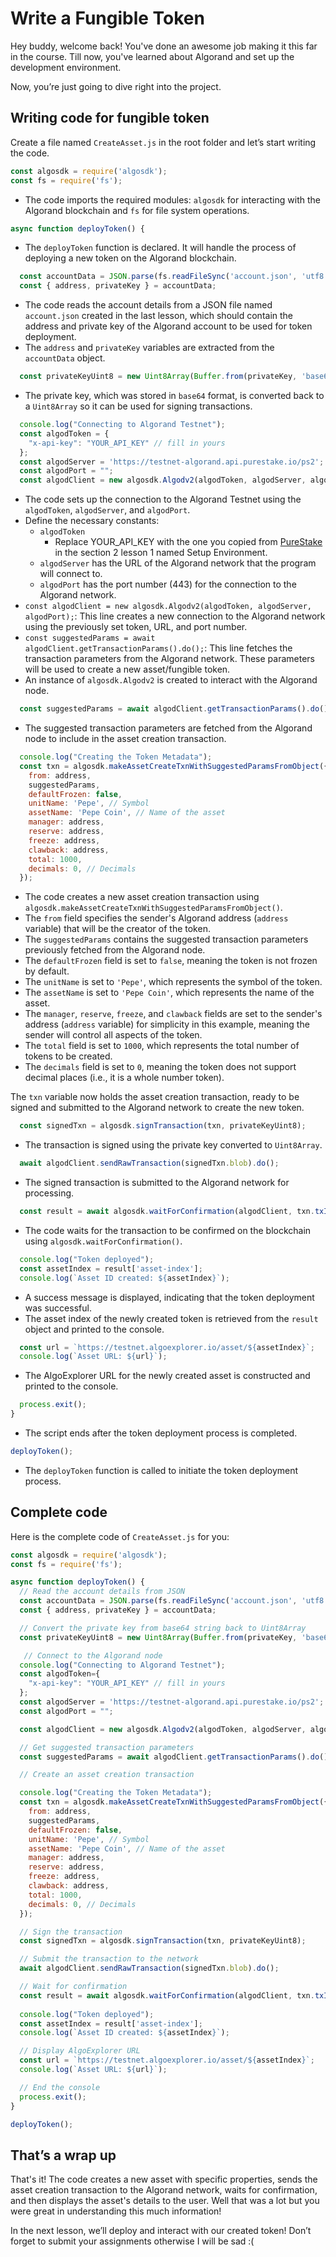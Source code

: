 # Write a Fungible Token

Hey buddy, welcome back! You've done an awesome job making it this far in the course. Till now, you've learned about Algorand and set up the development environment.

Now, you’re just going to dive right into the project.

## Writing code for fungible token

Create a file named `CreateAsset.js` in the root folder and let’s start writing the code.

```jsx
const algosdk = require('algosdk');
const fs = require('fs');
```

- The code imports the required modules: `algosdk` for interacting with the Algorand blockchain and `fs` for file system operations.

```jsx
async function deployToken() {
```

- The `deployToken` function is declared. It will handle the process of deploying a new token on the Algorand blockchain.

```jsx
  const accountData = JSON.parse(fs.readFileSync('account.json', 'utf8'));
  const { address, privateKey } = accountData;
```

- The code reads the account details from a JSON file named `account.json` created in the last lesson, which should contain the address and private key of the Algorand account to be used for token deployment.
- The `address` and `privateKey` variables are extracted from the `accountData` object.

```jsx
  const privateKeyUint8 = new Uint8Array(Buffer.from(privateKey, 'base64'));
```

- The private key, which was stored in `base64` format, is converted back to a `Uint8Array` so it can be used for signing transactions.

```jsx
  console.log("Connecting to Algorand Testnet");
  const algodToken = {
    "x-api-key": "YOUR_API_KEY" // fill in yours
  };
  const algodServer = 'https://testnet-algorand.api.purestake.io/ps2';
  const algodPort = "";
  const algodClient = new algosdk.Algodv2(algodToken, algodServer, algodPort);
```

- The code sets up the connection to the Algorand Testnet using the `algodToken`, `algodServer`, and `algodPort`.
- Define the necessary constants:
    - `algodToken`
        - Replace YOUR_API_KEY with the one you copied from [PureStake](https://developer.purestake.io/login) in the section 2 lesson 1 named Setup Environment.
    - `algodServer` has the URL of the Algorand network that the program will connect to.
    - `algodPort` has the port number (443) for the connection to the Algorand network.
- `const algodClient = new algosdk.Algodv2(algodToken, algodServer, algodPort);`: This line creates a new connection to the Algorand network using the previously set token, URL, and port number.
- `const suggestedParams = await algodClient.getTransactionParams().do();`: This line fetches the transaction parameters from the Algorand network. These parameters will be used to create a new asset/fungible token.
- An instance of `algosdk.Algodv2` is created to interact with the Algorand node.

```jsx
  const suggestedParams = await algodClient.getTransactionParams().do();
```

- The suggested transaction parameters are fetched from the Algorand node to include in the asset creation transaction.

```jsx
  console.log("Creating the Token Metadata");
  const txn = algosdk.makeAssetCreateTxnWithSuggestedParamsFromObject({
    from: address,
    suggestedParams,
    defaultFrozen: false,
    unitName: 'Pepe', // Symbol
    assetName: 'Pepe Coin', // Name of the asset
    manager: address,
    reserve: address,
    freeze: address,
    clawback: address,
    total: 1000,
    decimals: 0, // Decimals
  });
```

- The code creates a new asset creation transaction using `algosdk.makeAssetCreateTxnWithSuggestedParamsFromObject()`.
- The `from` field specifies the sender's Algorand address (`address` variable) that will be the creator of the token.
- The `suggestedParams` contains the suggested transaction parameters previously fetched from the Algorand node.
- The `defaultFrozen` field is set to `false`, meaning the token is not frozen by default.
- The `unitName` is set to `'Pepe'`, which represents the symbol of the token.
- The `assetName` is set to `'Pepe Coin'`, which represents the name of the asset.
- The `manager`, `reserve`, `freeze`, and `clawback` fields are set to the sender's address (`address` variable) for simplicity in this example, meaning the sender will control all aspects of the token.
- The `total` field is set to `1000`, which represents the total number of tokens to be created.
- The `decimals` field is set to `0`, meaning the token does not support decimal places (i.e., it is a whole number token).

The `txn` variable now holds the asset creation transaction, ready to be signed and submitted to the Algorand network to create the new token.

```jsx
  const signedTxn = algosdk.signTransaction(txn, privateKeyUint8);
```

- The transaction is signed using the private key converted to `Uint8Array`.

```jsx
  await algodClient.sendRawTransaction(signedTxn.blob).do();
```

- The signed transaction is submitted to the Algorand network for processing.

```jsx
  const result = await algosdk.waitForConfirmation(algodClient, txn.txID().toString(), 3);

```

- The code waits for the transaction to be confirmed on the blockchain using `algosdk.waitForConfirmation()`.

```jsx
  console.log("Token deployed");
  const assetIndex = result['asset-index'];
  console.log(`Asset ID created: ${assetIndex}`);
```

- A success message is displayed, indicating that the token deployment was successful.
- The asset index of the newly created token is retrieved from the `result` object and printed to the console.

```jsx
  const url = `https://testnet.algoexplorer.io/asset/${assetIndex}`;
  console.log(`Asset URL: ${url}`);
```

- The AlgoExplorer URL for the newly created asset is constructed and printed to the console.

```jsx
  process.exit();
}
```

- The script ends after the token deployment process is completed.

```jsx
deployToken();
```

- The `deployToken` function is called to initiate the token deployment process.

## Complete code

Here is the complete code of `CreateAsset.js` for you:

```jsx
const algosdk = require('algosdk');
const fs = require('fs');

async function deployToken() {
  // Read the account details from JSON
  const accountData = JSON.parse(fs.readFileSync('account.json', 'utf8'));
  const { address, privateKey } = accountData;

  // Convert the private key from base64 string back to Uint8Array
  const privateKeyUint8 = new Uint8Array(Buffer.from(privateKey, 'base64'));

   // Connect to the Algorand node
  console.log("Connecting to Algorand Testnet");
  const algodToken={
    "x-api-key": "YOUR_API_KEY" // fill in yours
  };
  const algodServer = 'https://testnet-algorand.api.purestake.io/ps2';
  const algodPort = "";

  const algodClient = new algosdk.Algodv2(algodToken, algodServer, algodPort);

  // Get suggested transaction parameters
  const suggestedParams = await algodClient.getTransactionParams().do();

  // Create an asset creation transaction

  console.log("Creating the Token Metadata");
  const txn = algosdk.makeAssetCreateTxnWithSuggestedParamsFromObject({
    from: address,
    suggestedParams,
    defaultFrozen: false,
    unitName: 'Pepe', // Symbol
    assetName: 'Pepe Coin', // Name of the asset
    manager: address,
    reserve: address,
    freeze: address,
    clawback: address,
    total: 1000,
    decimals: 0, // Decimals
  });

  // Sign the transaction
  const signedTxn = algosdk.signTransaction(txn, privateKeyUint8);

  // Submit the transaction to the network
  await algodClient.sendRawTransaction(signedTxn.blob).do();

  // Wait for confirmation
  const result = await algosdk.waitForConfirmation(algodClient, txn.txID().toString(), 3);
  
  console.log("Token deployed");
  const assetIndex = result['asset-index'];
  console.log(`Asset ID created: ${assetIndex}`);

  // Display AlgoExplorer URL
  const url = `https://testnet.algoexplorer.io/asset/${assetIndex}`;
  console.log(`Asset URL: ${url}`);

  // End the console
  process.exit();
}

deployToken();
```

## That’s a wrap up

That's it! The code creates a new asset with specific properties, sends the asset creation transaction to the Algorand network, waits for confirmation, and then displays the asset's details to the user. Well that was a lot but you were great in understanding this much information!

In the next lesson, we’ll deploy and interact with our created token! Don’t forget to submit your assignments otherwise I will be sad :(